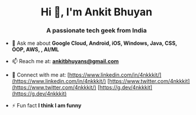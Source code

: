 <h1 align="center">Hi 👋, I'm Ankit Bhuyan</h1>
<h3 align="center">A passionate tech geek from India</h3>

- 💬 Ask me about **Google Cloud, Android, iOS, Windows, Java, CSS, OOP, AWS, , AI/ML**

- 📫 Reach me at: **ankitbhuyans@gmail.com**

- 📄 Connect with me at: [https://www.linkedin.com/in/4nkkkit/](https://www.linkedin.com/in/4nkkkit/)
                        [https://www.twitter.com/4nkkkit](https://www.twitter.com/4nkkkit/)
                        [https://g.dev/4nkkkit](https://g.dev/4nkkkit)
- ⚡ Fun fact **I think I am funny**
